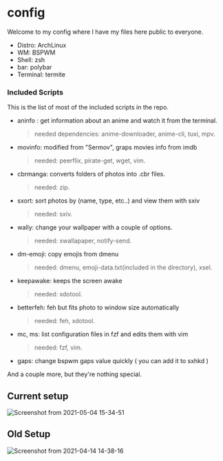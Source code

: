 # config

Welcome to my config
where I have my files here public to everyone.

- Distro: ArchLinux
- WM: BSPWM
- Shell: zsh
- bar: polybar
- Terminal: termite

### Included Scripts

This is the list of most of the included scripts in the repo.

- aninfo : get information about an anime and watch it from the terminal.
    > needed dependencies: anime-downloader, anime-cli, tuxi, mpv.
- movinfo: modified from "Sermov", graps movies info from imdb
    > needed: peerflix, pirate-get, wget, vim.
- cbrmanga: converts folders of photos into .cbr files.
    > needed: zip.
- sxort: sort photos by (name, type, etc..) and view them with sxiv
    > needed: sxiv.
- wally: change your wallpaper with a couple of options.
    > needed: xwallapaper, notify-send.
- dm-emoji: copy emojis from dmenu
    > needed: dmenu, emoji-data.txt(included in the directory), xsel.
- keepawake: keeps the screen awake
    > needed: xdotool.
- betterfeh: feh but fits photo to window size automatically
    > needed: feh, xdotool.
- mc, ms: list configuration files in fzf and edits them with vim
    > needed: fzf, vim.
- gaps: change bspwm gaps value quickly ( you can add it to sxhkd )

And a couple more, but they're nothing special.

## Current setup
![Screenshot from 2021-05-04 15-34-51](https://user-images.githubusercontent.com/78548167/117004249-88aa7b00-acee-11eb-843f-6463a3a587bc.png)


## Old Setup
![Screenshot from 2021-04-14 14-38-16](https://user-images.githubusercontent.com/78548167/114704392-38fc1380-9d2f-11eb-8b57-e66fe3537ac1.png)

